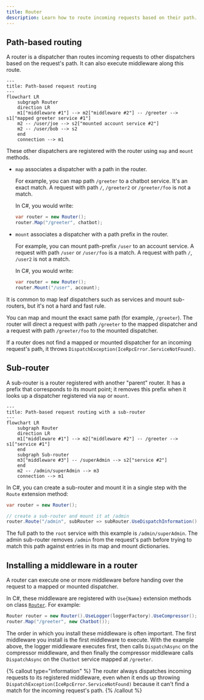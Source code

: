 ```yaml
---
title: Router
description: Learn how to route incoming requests based on their path.
---
```


## Path-based routing

A router is a dispatcher than routes incoming requests to other dispatchers based on the request's path. It can also
execute middleware along this route.

```mermaid
---
title: Path-based request routing
---
flowchart LR
    subgraph Router
    direction LR
    m1["middleware #1"] --> m2["middleware #2"] -- /greeter --> s1["mapped greeter service #1"]
    m2 -- /user/joe --> s2["mounted account service #2"]
    m2 -- /user/bob --> s2
    end
    connection --> m1
```

These other dispatchers are registered with the router using `map` and `mount` methods.

- `map` associates a dispatcher with a path in the router.

    For example, you can map path `/greeter` to a chatbot service. It's an exact match. A request with path `/`,
    `/greeter2` or `/greeter/foo` is not a match.

    In C#, you would write:

    ```csharp
    var router = new Router();
    router.Map("/greeter", chatbot);
    ```

- `mount` associates a dispatcher with a path prefix in the router.

    For example, you can mount path-prefix `/user` to an account service. A request with path `/user` or
    `/user/foo` is a match. A request with path `/`, `/user2` is not a match.

    In C#, you would write:

    ```csharp
    var router = new Router();
    router.Mount("/user", account);
    ```

It is common to map leaf dispatchers such as services and mount sub-routers, but it's not a hard and fast rule.

You can map and mount the exact same path (for example, `/greeter`). The router will direct a request with path
`/greeter` to the mapped dispatcher and a request with path `/greeter/foo` to the mounted dispatcher.

If a router does not find a mapped or mounted dispatcher for an incoming request's path, it throws
`DispatchException(IceRpcError.ServiceNotFound)`.

## Sub-router

A sub-router is a router registered with another "parent" router. It has a prefix that corresponds to its mount point;
it removes this prefix when it looks up a dispatcher registered via `map` or `mount`.

```mermaid
---
title: Path-based request routing with a sub-router
---
flowchart LR
    subgraph Router
    direction LR
    m1["middleware #1"] --> m2["middleware #2"] -- /greeter --> s1["service #1"]
    end
    subgraph Sub-router
    m3["middleware #3"] -- /superAdmin --> s2["service #2"]
    end
    m2 -- /admin/superAdmin --> m3
    connection --> m1
```

In C#, you can create a sub-router and mount it in a single step with the `Route` extension method:

```csharp
var router = new Router();

// create a sub-router and mount it at /admin
router.Route("/admin", subRouter => subRouter.UseDispatchInformation().Map("/superAdmin", root));
```

The full path to the `root` service with this example is `/admin/superAdmin`. The admin sub-router removes `/admin`
from the request's path before trying to match this path against entries in its map and mount dictionaries.

## Installing a middleware in a router

A router can execute one or more middleware before handing over the request to a mapped or mounted dispatcher.

In C#, these middleware are registered with `Use{Name}` extension methods on class [`Router`][csharp-router]. For
example:

```csharp
Router router = new Router().UseLogger(loggerFactory).UseCompressor();
router.Map("/greeter", new Chatbot());
```

The order in which you install these middleware is often important. The first middleware you install is the first
middleware to execute. With the example above, the logger middleware executes first, then calls `DispatchAsync` on the
compressor middleware, and then finally the compressor middleware calls `DispatchAsync` on the `Chatbot` service mapped
at `/greeter`.

{% callout type="information" %}
The router always dispatches incoming requests to its registered middleware, even when it ends up throwing
`DispatchException(IceRpcError.ServiceNotFound)` because it can't find a match for the incoming request's path.
{% /callout %}

[csharp-router]: csharp:IceRpc.Router
